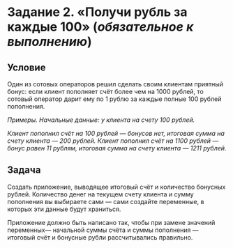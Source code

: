 # Задание 2. «Получи рубль за каждые 100» (*обязательное к выполнению*)
## Условие
Один из сотовых операторов решил сделать своим клиентам приятный бонус: если клиент пополняет счёт более чем на 1000 рублей, то сотовый оператор дарит ему по 1 рублю за каждые полные 100 рублей пополнения.

*Примеры. Начальные данные: у клиента на счету 100 рублей.*

*Клиент пополнил счёт на 100 рублей — бонусов нет, итоговая сумма на счету клиента — 200 рублей.
Клиент пополнил счёт на 1100 рублей — бонус равен 11 рублям, итоговая сумма на счету клиента — 1211 рублей.*

## Задача
Создать приложение, выводящее итоговый счёт и количество бонусных рублей. Количество денег на текущем счету клиента и сумму пополнения вы выбираете сами — сами создайте переменные, в которых эти данные будут храниться.

Приложение должно быть написано так, чтобы при замене значений переменных— начальной суммы счёта и суммы пополнения — итоговый счёт и бонусные рубли рассчитывались правильно.
